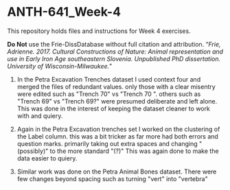 # ANTH-641_Week-4
This repository holds files and instructions for Week 4 exercises. 

__Do Not__ use the Frie-DissDatabase without full citation and attribution. “_Frie, Adrienne. 2017. Cultural Constructions of Nature: Animal representation and use in Early Iron Age southeastern Slovenia. Unpublished PhD dissertation. University of Wisconsin-Milwaukee._” 


1. In the Petra Excavation Trenches dataset I used context four and merged the files of redundant values.  only those with a clear misentry were edited such as "Trench 70"  vs "Trench 70 ".  others such as "Trench 69" vs "Trench 69?" were presumed deliberate and left alone.  This was done in the interest of keeping the dataset cleaner to work with and quiery.

2. Again in the Petra Excavation trenches set I worked on the clustering of the Label column.  this was a  bit tricker as far more had both errors and question marks.  primarily taking out extra spaces and changing "(possibly)" to the more standard "(?)"  This was again done to make the data easier to quiery.
3. Similar work was done on the Petra Animal Bones dataset.  There were few changes beyond spacing such as turning "vert" into "vertebra"
